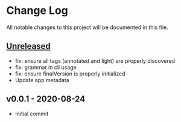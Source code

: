 # Change Log

All notable changes to this project will be documented in this file.

<a name="unreleased"></a>
## [Unreleased]

- fix: ensure all tags (annotated and light) are properly discovered
- fix: grammar in cli usage
- fix: ensure finalVersion is properly initialized
- Update app metadata


<a name="v0.0.1"></a>
## v0.0.1 - 2020-08-24

- Initial commit


[Unreleased]: https://github.com/1efty/semtag/compare/v0.0.1...HEAD
